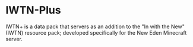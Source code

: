 # IWTN-Plus
IWTN+ is a data pack that servers as an addition to the "In with the New" (IWTN) resource pack; developed specifically for the New Eden Minecraft server.
